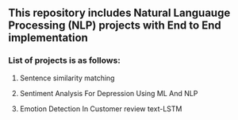 ## This repository includes Natural Languauge Processing (NLP) projects with End to End implementation  

### List of projects is as follows:

1. Sentence similarity matching

2. Sentiment Analysis For Depression Using ML And NLP

3. Emotion Detection In Customer review text-LSTM
